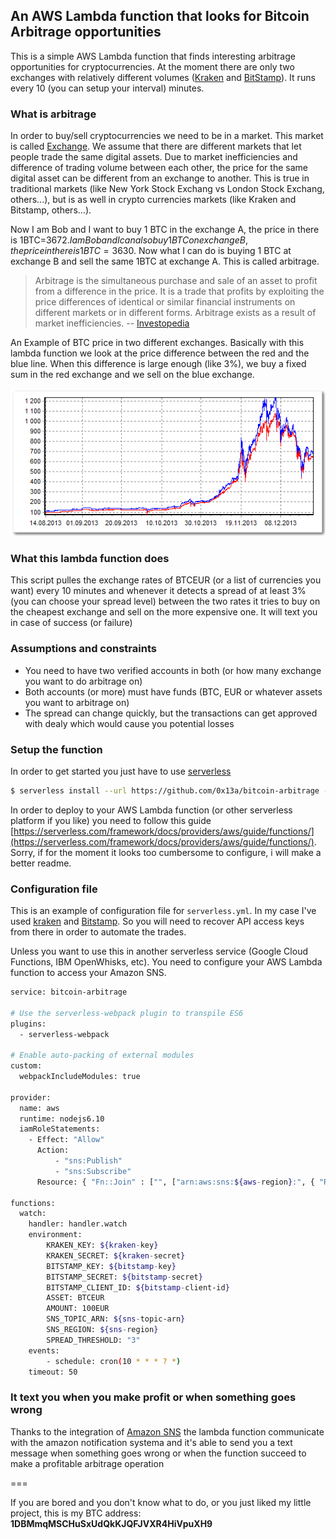 ## An AWS Lambda function that looks for Bitcoin Arbitrage opportunities

This is a simple AWS Lambda function that finds interesting arbitrage opportunities for cryptocurrencies. At the moment there are only two exchanges with relatively different volumes ([Kraken](https://kraken.com) and [BitStamp](https://bitstamp/com)). It runs every 10 (you can setup your interval) minutes.

### What is arbitrage

In order to buy/sell cryptocurrencies we need to be in a market. This market is called [Exchange](https://en.wikipedia.org/wiki/Digital_currency_exchange). We assume that there are different markets that let people trade the same digital assets. Due to market inefficiencies and difference of trading volume between each other, the price for the same digital asset can be different from an exchange to another. This is true in traditional markets (like New York Stock Exchang vs London Stock Exchang, others...), but is as well in crypto currencies markets (like Kraken and Bitstamp, others...).

Now I am Bob and I want to buy 1 BTC in the exchange A, the price in there is 1BTC=3672$. I am Bob and I can also buy 1 BTC on exchange B, the price in there is 1BTC=3630$. Now what I can do is buying 1 BTC at exchange B and sell the same 1BTC at exchange A. This is called arbitrage.

> Arbitrage is the simultaneous purchase and sale of an asset to profit from a difference in the price. It is a trade that profits by exploiting the price differences of identical or similar financial instruments on different markets or in different forms. Arbitrage exists as a result of market inefficiencies. -- [Investopedia](http://www.investopedia.com/terms/a/arbitrage.asp#ixzz4tS44jciY)

An Example of BTC price in two different exchanges. Basically with this lambda function we look at the price difference between the red and the blue line. When this difference is large enough (like 3%), we buy a fixed sum in the red exchange and we sell on the blue exchange.

![](image.png)

### What this lambda function does

This script pulles the exchange rates of BTCEUR (or a list of currencies you want) every 10 minutes and whenever it detects a spread of at least 3% (you can choose your spread level) between the two rates it tries to buy on the cheapest exchange and sell on the more expensive one. It will text you in case of success (or failure)

### Assumptions and constraints
- You need to have two verified accounts in both (or how many exchange you want to do arbitrage on)
- Both accounts (or more) must have funds (BTC, EUR or whatever assets you want to arbitrage on)
- The spread can change quickly, but the transactions can get approved with dealy which would cause you potential losses

### Setup the function

In order to get started you just have to use [serverless](serverless.com)

```sh
$ serverless install --url https://github.com/0x13a/bitcoin-arbitrage --name my-btc-arbitrage
```

In order to deploy to your AWS Lambda function (or other serverless platform if you like) you need to follow this guide [https://serverless.com/framework/docs/providers/aws/guide/functions/](https://serverless.com/framework/docs/providers/aws/guide/functions/). Sorry, if for the moment it looks too cumbersome to configure, i will make a better readme.

### Configuration file

This is an example of configuration file for `serverless.yml`. In my case I've used [kraken](https://kraken.com) and [Bitstamp](https://bitstamp.com). So you will need to recover API access keys from there in order to automate the trades.

Unless you want to use this in another serverless service (Google Cloud Functions, IBM OpenWhisks, etc). You need to configure your AWS Lambda function to access your Amazon SNS.

```sh
service: bitcoin-arbitrage

# Use the serverless-webpack plugin to transpile ES6
plugins:
  - serverless-webpack

# Enable auto-packing of external modules
custom:
  webpackIncludeModules: true

provider:
  name: aws
  runtime: nodejs6.10
  iamRoleStatements:
    - Effect: "Allow"
      Action:
          - "sns:Publish"
          - "sns:Subscribe"
      Resource: { "Fn::Join" : ["", ["arn:aws:sns:${aws-region}:", { "Ref" : "${aws-account-id}" }, ":${aws-arn}" ] ]  }

functions:
  watch:
    handler: handler.watch
    environment:
        KRAKEN_KEY: ${kraken-key}
        KRAKEN_SECRET: ${kraken-secret}
        BITSTAMP_KEY: ${bitstamp-key}
        BITSTAMP_SECRET: ${bitstamp-secret}
        BITSTAMP_CLIENT_ID: ${bitstamp-client-id}
        ASSET: BTCEUR
        AMOUNT: 100EUR
        SNS_TOPIC_ARN: ${sns-topic-arn}
        SNS_REGION: ${sns-region}
        SPREAD_THRESHOLD: "3"
    events:
        - schedule: cron(10 * * * ? *)
    timeout: 50
```

### It text you when you make profit or when something goes wrong

Thanks to the integration of [Amazon SNS](https://aws.amazon.com/sns) the lambda function communicate with the amazon notification systema and it's able to send you a text message when something goes wrong or when the function succeed to make a profitable arbitrage operation

===

If you are bored and you don't know what to do, or you just liked my little project, this is my BTC address: **1DBMmqMSCHuSxUdQkKJQFJVXR4HiVpuXH9**

